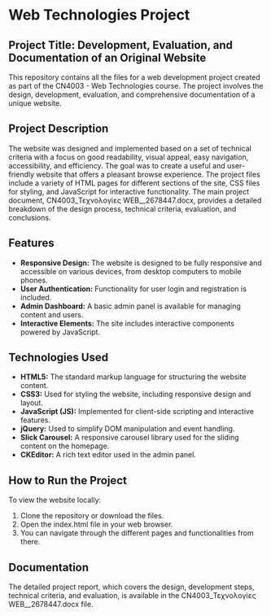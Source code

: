 # Web Technologies Project
## **Project Title:** Development, Evaluation, and Documentation of an Original Website
This repository contains all the files for a web development project created as part of the CN4003 - Web Technologies course. The project involves the design, development, evaluation, and comprehensive documentation of a unique website.

## Project Description
The website was designed and implemented based on a set of technical criteria with a focus on good readability, visual appeal, easy navigation, accessibility, and efficiency. The goal was to create a useful and user-friendly website that offers a pleasant browse experience.
The project files include a variety of HTML pages for different sections of the site, CSS files for styling, and JavaScript for interactive functionality. The main project document, CN4003_Τεχνολογίες WEB__2678447.docx, provides a detailed breakdown of the design process, technical criteria, evaluation, and conclusions.

## Features
* **Responsive Design:** The website is designed to be fully responsive and accessible on various devices, from desktop computers to mobile phones.
* **User Authentication:** Functionality for user login and registration is included.
* **Admin Dashboard:** A basic admin panel is available for managing content and users.
* **Interactive Elements:** The site includes interactive components powered by JavaScript.

## Technologies Used
* **HTML5:** The standard markup language for structuring the website content.
* **CSS3:** Used for styling the website, including responsive design and layout.
* **JavaScript (JS):** Implemented for client-side scripting and interactive features.
* **jQuery:** Used to simplify DOM manipulation and event handling.
* **Slick Carousel:** A responsive carousel library used for the sliding content on the homepage.
* **CKEditor:** A rich text editor used in the admin panel.

## How to Run the Project
To view the website locally:
1. Clone the repository or download the files.
2. Open the index.html file in your web browser.
3. You can navigate through the different pages and functionalities from there.

## Documentation
The detailed project report, which covers the design, development steps, technical criteria, and evaluation, is available in the CN4003_Τεχνολογίες WEB__2678447.docx file.
